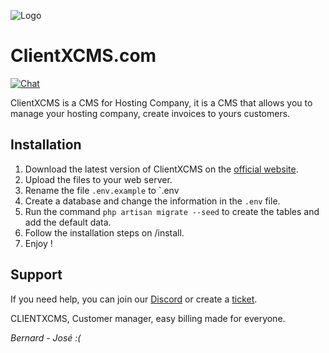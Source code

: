![Logo](https://clientxcms.com/Themes/CLIENTXCMS/images/CLIENTXCMS/LogoBlueText.png "ClientXCMS")


# ClientXCMS.com
[![Chat](https://img.shields.io/discord/620000044191449108?color=7289da&label=Discord&logo=discord&logoColor=fff&style=flat-square)](https://clientx.fr/discord)

ClientXCMS is a CMS for Hosting Company, it is a CMS that allows you to manage your hosting company, create invoices to yours customers.

## Installation

1. Download the latest version of ClientXCMS on the [official website](https://clientxcms.com/).
2. Upload the files to your web server.
3. Rename the file `.env.example` to `.env
3. Create a database and change the information in the `.env` file.
4. Run the command `php artisan migrate --seed` to create the tables and add the default data.
5. Follow the installation steps on /install.
6. Enjoy !

## Support

If you need help, you can join our [Discord](https://clientxcms.com/discord) or create a [ticket](https://clientxcms.com/client/support).

CLIENTXCMS, Customer manager, easy billing made for everyone.

*Bernard - José :(*
